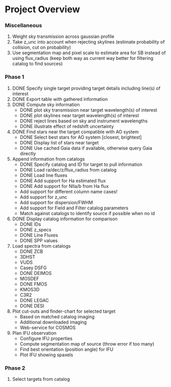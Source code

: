 # Project Overview

### Miscellaneous
1. Weight sky transmission across gaussian profile
1. Take z_unc into account when rejecting skylines (estimate probability of collision, cut on probability)
1. Use segmentation map and pixel scale to estimate area for SB instead of using flux_radius (keep both way as current way better for filtering catalog to find sources)

### Phase 1
1. DONE Specify single target providing target details including line(s) of interest
1. DONE Export table with gathered information
1. DONE Compute sky information
    - DONE plot sky transmission near target wavelength(s) of interest
    - DONE plot skylines near target wavelength(s) of interest
    - DONE reject lines based on sky and instrument wavelengths
    - DONE illustrate effect of redshift uncertainty
1. DONE Find stars near the target compatible with AO system
    - DONE Select best stars for AO system [closest, brightest]
    - DONE Display list of stars near target
    - DONE Use cached Gaia data if available, otherwise query Gaia directly
1. Append information from catalogs
    - DONE Specify catalog and ID for target to pull information
    - DONE Load ra/dec/z/flux_radius from catalog
    - DONE Load line fluxes
    - DONE Add support for Ha estimated flux
    - DONE Add support for NIIa/b from Ha flux
    - Add support for different column name cases!
    - Add support for z_unc
    - Add support for dispersion/FWHM
    - Add support for Field and Filter catalog parameters
    - Match against catalogs to identify source if possible when no id
1. DONE Display catalog information for comparison
    - DONE IDs
    - DONE z_specs
    - DONE Line Fluxes
    - DONE SPP values
1. Load spectra from catalogs
    - DONE ZCB
    - 3DHST
    - VUDS
    - Casey DSFG
    - DONE DEIMOS
    - MOSDEF
    - DONE FMOS
    - KMOS3D
    - C3R2
    - DONE LEGAC
    - DONE DESI
1. Plot cut-outs and finder-chart for selected target
    - Based on matched catalog imaging
    - Additional downloaded imaging
    - Web-service for COSMOS
1. Plan IFU observation
    - Configure IFU properties
    - Compute segmentation map of source (throw error if too many)
    - Find best orientation (position angle) for IFU
    - Plot IFU showing spaxels

### Phase 2
1. Select targets from catalog
